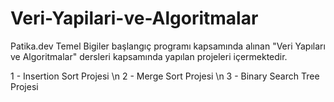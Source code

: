 # Veri-Yapilari-ve-Algoritmalar
Patika.dev Temel Bigiler başlangıç programı kapsamında alınan "Veri Yapıları ve Algoritmalar" dersleri kapsamında yapılan projeleri içermektedir.

1 - Insertion Sort Projesi \n
2 - Merge Sort Projesi \n
3 - Binary Search Tree Projesi
